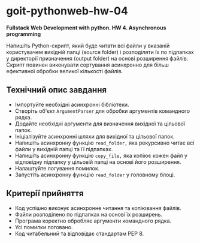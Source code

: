 # goit-pythonweb-hw-04

**Fullstack Web Development with python. HW 4. Asynchronous programming**

Напишіть Python-скрипт, який буде читати всі файли у вказаній користувачем вихідній папці (source folder) і розподіляти їх по підпапках у директорії призначення (output folder) на основі розширення файлів. Скрипт повинен виконувати сортування асинхронно для більш ефективної обробки великої кількості файлів.

## Технічний опис завдання

- Імпортуйте необхідні асинхронні бібліотеки.
- Створіть об'єкт `ArgumentParser` для обробки аргументів командного рядка.
- Додайте необхідні аргументи для визначення вихідної та цільової папок.
- Ініціалізуйте асинхронні шляхи для вихідної та цільової папок.
- Напишіть асинхронну функцію `read_folder,` яка рекурсивно читає всі файли у вихідній папці та її підпапках.
- Напишіть асинхронну функцію `copy_file,` яка копіює кожен файл у відповідну підпапку у цільовій папці на основі його розширення.
- Налаштуйте логування помилок.
- Запустіть асинхронну функцію `read_folder` у головному блоці.

## Критерії прийняття

- Код успішно виконує асинхронне читання та копіювання файлів.
- Файли розподілено по підпапках на основі їх розширень.
- Програма коректно обробляє аргументи командного рядка.
- Усі помилки логовано.
- Код читабельний та відповідає стандартам PEP 8.
